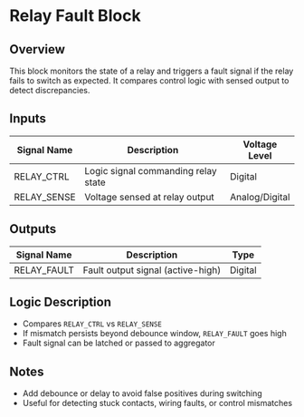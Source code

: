 # Relay Fault Block

## Overview
This block monitors the state of a relay and triggers a fault signal if the relay fails to switch as expected. It compares control logic with sensed output to detect discrepancies.

## Inputs
| Signal Name     | Description                          | Voltage Level |
|----------------|--------------------------------------|---------------|
| RELAY_CTRL      | Logic signal commanding relay state   | Digital       |
| RELAY_SENSE     | Voltage sensed at relay output        | Analog/Digital|

## Outputs
| Signal Name     | Description                          | Type          |
|----------------|--------------------------------------|---------------|
| RELAY_FAULT     | Fault output signal (active-high)     | Digital       |

## Logic Description
- Compares `RELAY_CTRL` vs `RELAY_SENSE`
- If mismatch persists beyond debounce window, `RELAY_FAULT` goes high
- Fault signal can be latched or passed to aggregator

## Notes
- Add debounce or delay to avoid false positives during switching
- Useful for detecting stuck contacts, wiring faults, or control mismatches
